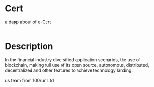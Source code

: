 # Cert

a dapp about of e-Cert<br><br>

Description
====
In the financial industry diversified application scenarios, the use of blockchain, making full use of its open source, autonomous, distributed, decentralized and other features to achieve technology landing.<br><br>
us team from 100run Ltd
